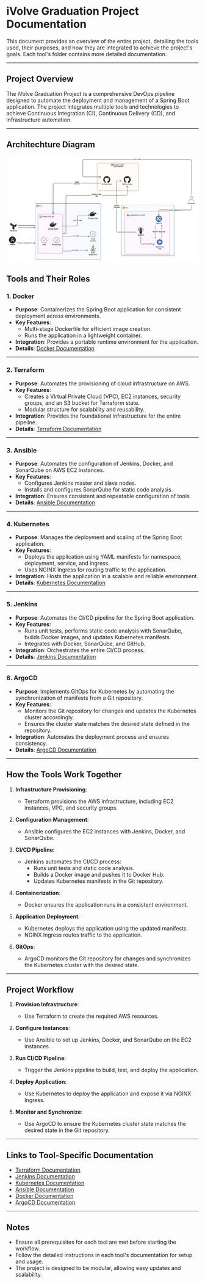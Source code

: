 # iVolve Graduation Project Documentation

This document provides an overview of the entire project, detailing the tools used, their purposes, and how they are integrated to achieve the project's goals. Each tool's folder contains more detailed documentation.

---

## **Project Overview**

The iVolve Graduation Project is a comprehensive DevOps pipeline designed to automate the deployment and management of a Spring Boot application. The project integrates multiple tools and technologies to achieve Continuous Integration (CI), Continuous Delivery (CD), and infrastructure automation.

---

## **Architechture Diagram**
![Architechture Diagram](./Architecture_Diagram.png)


## **Tools and Their Roles**

### 1. **Docker**
- **Purpose**: Containerizes the Spring Boot application for consistent deployment across environments.
- **Key Features**:
  - Multi-stage Dockerfile for efficient image creation.
  - Runs the application in a lightweight container.
- **Integration**: Provides a portable runtime environment for the application.
- **Details**: [Docker Documentation](./Docker/readme.md)

---

### 2. **Terraform**
- **Purpose**: Automates the provisioning of cloud infrastructure on AWS.
- **Key Features**:
  - Creates a Virtual Private Cloud (VPC), EC2 instances, security groups, and an S3 bucket for Terraform state.
  - Modular structure for scalability and reusability.
- **Integration**: Provides the foundational infrastructure for the entire pipeline.
- **Details**: [Terraform Documentation](./Terraform/readme.md)

---

### 3. **Ansible**
- **Purpose**: Automates the configuration of Jenkins, Docker, and SonarQube on AWS EC2 instances.
- **Key Features**:
  - Configures Jenkins master and slave nodes.
  - Installs and configures SonarQube for static code analysis.
- **Integration**: Ensures consistent and repeatable configuration of tools.
- **Details**: [Ansible Documentation](./Ansible/readme.md)

---

### 4. **Kubernetes**
- **Purpose**: Manages the deployment and scaling of the Spring Boot application.
- **Key Features**:
  - Deploys the application using YAML manifests for namespace, deployment, service, and ingress.
  - Uses NGINX Ingress for routing traffic to the application.
- **Integration**: Hosts the application in a scalable and reliable environment.
- **Details**: [Kubernetes Documentation](./Kubernetes/readme.md)

---

### 5. **Jenkins**
- **Purpose**: Automates the CI/CD pipeline for the Spring Boot application.
- **Key Features**:
  - Runs unit tests, performs static code analysis with SonarQube, builds Docker images, and updates Kubernetes manifests.
  - Integrates with Docker, SonarQube, and GitHub.
- **Integration**: Orchestrates the entire CI/CD process.
- **Details**: [Jenkins Documentation](./Jenkins/readme.md)

---

### 6. **ArgoCD**
- **Purpose**: Implements GitOps for Kubernetes by automating the synchronization of manifests from a Git repository.
- **Key Features**:
  - Monitors the Git repository for changes and updates the Kubernetes cluster accordingly.
  - Ensures the cluster state matches the desired state defined in the repository.
- **Integration**: Automates the deployment process and ensures consistency.
- **Details**: [ArgoCD Documentation](./ArgoCD/readme.md)

---

## **How the Tools Work Together**

1. **Infrastructure Provisioning**:
   - Terraform provisions the AWS infrastructure, including EC2 instances, VPC, and security groups.

2. **Configuration Management**:
   - Ansible configures the EC2 instances with Jenkins, Docker, and SonarQube.

3. **CI/CD Pipeline**:
   - Jenkins automates the CI/CD process:
     - Runs unit tests and static code analysis.
     - Builds a Docker image and pushes it to Docker Hub.
     - Updates Kubernetes manifests in the Git repository.

4. **Containerization**:
   - Docker ensures the application runs in a consistent environment.

5. **Application Deployment**:
   - Kubernetes deploys the application using the updated manifests.
   - NGINX Ingress routes traffic to the application.

6. **GitOps**:
   - ArgoCD monitors the Git repository for changes and synchronizes the Kubernetes cluster with the desired state.

---

## **Project Workflow**

1. **Provision Infrastructure**:
   - Use Terraform to create the required AWS resources.

2. **Configure Instances**:
   - Use Ansible to set up Jenkins, Docker, and SonarQube on the EC2 instances.

3. **Run CI/CD Pipeline**:
   - Trigger the Jenkins pipeline to build, test, and deploy the application.

4. **Deploy Application**:
   - Use Kubernetes to deploy the application and expose it via NGINX Ingress.

5. **Monitor and Synchronize**:
   - Use ArgoCD to ensure the Kubernetes cluster state matches the desired state in the Git repository.

---

## **Links to Tool-Specific Documentation**

- [Terraform Documentation](./Terraform/readme.md)
- [Jenkins Documentation](./Jenkins/readme.md)
- [Kubernetes Documentation](./Kubernetes/readme.md)
- [Ansible Documentation](./Ansible/readme.md)
- [Docker Documentation](./Docker/readme.md)
- [ArgoCD Documentation](./ArgoCD/readme.md)

---

## **Notes**

- Ensure all prerequisites for each tool are met before starting the workflow.
- Follow the detailed instructions in each tool's documentation for setup and usage.
- The project is designed to be modular, allowing easy updates and scalability.
